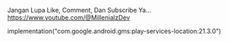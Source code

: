 Jangan Lupa Like, Comment, Dan Subscribe Ya... https://www.youtube.com/@MillenialzDev

implementation("com.google.android.gms:play-services-location:21.3.0")

